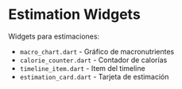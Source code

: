# Estimation Widgets

Widgets para estimaciones:

- `macro_chart.dart` - Gráfico de macronutrientes
- `calorie_counter.dart` - Contador de calorías
- `timeline_item.dart` - Item del timeline
- `estimation_card.dart` - Tarjeta de estimación
